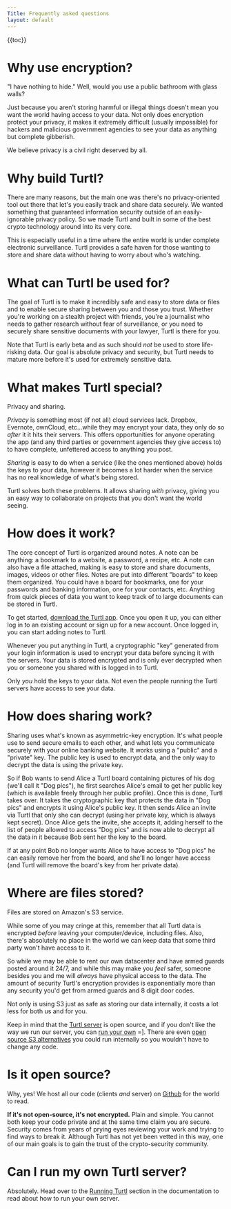 ```yaml
---
Title: Frequently asked questions
layout: default
---
```


{{toc}}

# Why use encryption?

"I have nothing to hide." Well, would you use a public bathroom with glass
walls?

Just because you aren't storing harmful or illegal things doesn't mean you want
the world having access to your data. Not only does encryption protect your
privacy, it makes it extremely difficult (usually impossible) for hackers and
malicious government agencies to see your data as anything but complete 
gibberish.

We believe privacy is a civil right deserved by all.

# Why build Turtl?

There are many reasons, but the main one was there's no privacy-oriented tool
out there that let's you easily track and share data securely. We wanted
something that guaranteed information security outside of an easily-ignorable
privacy policy. So we made Turtl and built in some of the best crypto
technology around into its very core.

This is especially useful in a time where the entire world is under complete
electronic surveillance. Turtl provides a safe haven for those wanting to store
and share data without having to worry about who's watching.

# What can Turtl be used for?

The goal of Turtl is to make it incredibly safe and easy to store data or files
and to enable secure sharing between you and those you trust. Whether you're
working on a stealth project with friends, you're a journalist who needs to
gather research without fear of surveillance, or you need to securely share
sensitive documents with your lawyer, Turtl is there for you.

Note that Turtl is early beta and as such should *not* be used to store
life-risking data. Our goal is absolute privacy and security, but Turtl needs to
mature more before it's used for extremely sensitive data.

# What makes Turtl special?

Privacy and sharing.

*Privacy* is something most (if not all) cloud services lack. Dropbox, Evernote,
ownCloud, etc...while they may encrypt your data, they only do so *after* it
it hits their servers. This offers opportunities for anyone operating the app
(and any third parties or government agencies they give access to) to have
complete, unfettered access to anything you post.

*Sharing* is easy to do when a service (like the ones mentioned above) holds the
keys to your data, however it becomes a lot harder when the service has no real
knowledge of what's being stored.

Turtl solves both these problems. It allows sharing *with* privacy, giving you
an easy way to collaborate on projects that you don't want the world seeing.

# How does it work?

The core concept of Turtl is organized around notes. A note can be anything: a
bookmark to a website, a password, a recipe, etc. A note can also have a file
attached, making is easy to store and share documents, images, videos or other
files. Notes are put into different "boards" to keep them organized. You could
have a board for bookmarks, one for your passwords and banking information, one
for your contacts, etc. Anything from quick pieces of data you want to keep
track of to large documents can be stored in Turtl.

To get started, [download the Turtl app](/download). Once you open it up, you
can either log in to an existing account or sign up for a new account. Once
logged in, you can start adding notes to Turtl.

Whenever you put anything in Turtl, a cryptographic "key" generated from your
login information is used to encrypt your data before syncing it with the
servers. Your data is stored encrypted and is only ever decrypted when you or
someone you shared with is logged in to Turtl.

Only *you* hold the keys to your data. Not even the people running the Turtl
servers have access to see your data.

# How does sharing work?

Sharing uses what's known as asymmetric-key encryption. It's what people use to
send secure emails to each other, and what lets you communicate securely with
your online banking website. It works using a "public" and a "private" key. The
public key is used to encrypt data, and the only way to decrypt the data is
using the private key.

So if Bob wants to send Alice a Turtl board containing pictures of his dog
(we'll call it "Dog pics"), he first searches Alice's email to get her public
key (which is available freely through her public profile). Once this is done,
Turtl takes over. It takes the cryptographic key that protects the data in "Dog
pics" and encrypts it using Alice's public key. It then sends Alice an invite
via Turtl that only she can decrypt (using her private key, which is always kept
secret). Once Alice gets the invite, she accepts it, adding herself to the list
of people allowed to access "Dog pics" and is now able to decrypt all the data
in it because Bob sent her the key to the board.  

If at any point Bob no longer wants Alice to have access to "Dog pics" he can 
easily remove her from the board, and she'll no longer have access (and Turtl
will remove the board's key from her private data).

# Where are files stored?

Files are stored on Amazon's S3 service. 

While some of you may cringe at this, remember that all Turtl data is encrypted
*before* leaving your computer/device, including files. Also, there's absolutely
no place in the world we can keep data that some third party won't have access
to it.

So while we may be able to rent our own datacenter and have armed guards posted
around it 24/7, and while this may make you *feel* safer, someone besides you
and me will *always* have physical access to the data. The amount of security
Turtl's encryption provides is exponentially more than any security you'd get
from armed guards and 8 digit door codes.

Not only is using S3 just as safe as storing our data internally, it costs a
lot less for both us and for you.

Keep in mind that the [Turtl server](/docs/server/index) is open source, and if
you don't like the way we run our server, you can [run your own](/docs/server/running)
=]. There are even [open source S3 alternatives](http://basho.com/riak-cloud-storage/)
you could run internally so you wouldn't have to change any code.

# Is it open source?

Why, yes! We host all our code (clients *and* server) on [Github](https://github.com/turtl)
for the world to read.

__If it's not open-source, it's not encrypted.__ Plain and simple. You cannot
both keep your code private and at the same time claim you are secure. Security
comes from years of prying eyes reviewing your work and trying to find ways to
break it. Although Turtl has not yet been vetted in this way, one of our main
goals is to gain the trust of the crypto-security community.

# Can I run my own Turtl server?

Absolutely. Head over to the [Running Turtl](/docs/server/running) section in
the documentation to read about how to run your own server.


